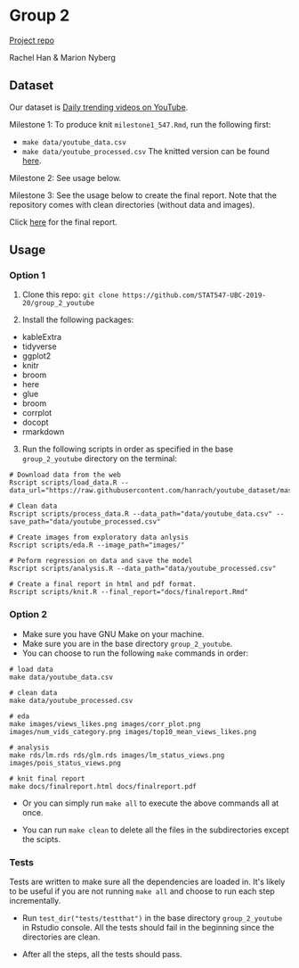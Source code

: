 # Group 2
[Project repo](https://github.com/STAT547-UBC-2019-20/group_2.git)


Rachel Han & Marion Nyberg 

## Dataset
Our dataset is [Daily trending videos on YouTube](https://www.kaggle.com/datasnaek/youtube-new).

Milestone 1:
To produce knit `milestone1_547.Rmd`, run the following first:
- `make data/youtube_data.csv `
- `make data/youtube_processed.csv`
The knitted version can be found [here](https://stat547-ubc-2019-20.github.io/group_2_youtube/docs/milestone1_547.html).

Milestone 2: See usage below.

Milestone 3: See the usage below to create the final report. Note that the repository comes with clean directories (without data and images).

Click [here](https://stat547-ubc-2019-20.github.io/group_2_youtube/docs/finalreport.html) for the final report.

## Usage

### Option 1

1. Clone this repo: `git clone https://github.com/STAT547-UBC-2019-20/group_2_youtube`

2. Install the following packages:

- kableExtra
- tidyverse
- ggplot2
- knitr
- broom
- here
- glue
- broom
- corrplot
- docopt
- rmarkdown

3. Run the following scripts in order as specified in the base `group_2_youtube` directory on the terminal:

```
# Download data from the web
Rscript scripts/load_data.R --data_url="https://raw.githubusercontent.com/hanrach/youtube_dataset/master/CAvideos.csv"

# Clean data
Rscript scripts/process_data.R --data_path="data/youtube_data.csv" --save_path="data/youtube_processed.csv"

# Create images from exploratory data anlysis
Rscript scripts/eda.R --image_path="images/"

# Peform regression on data and save the model
Rscript scripts/analysis.R --data_path="data/youtube_processed.csv"

# Create a final report in html and pdf format.
Rscript scripts/knit.R --final_report="docs/finalreport.Rmd"
```

### Option 2

- Make sure you have GNU Make on your machine.
- Make sure you are in the base directory `group_2_youtube`.
- You can choose to run the following `make` commands in order:

```
# load data
make data/youtube_data.csv 

# clean data
make data/youtube_processed.csv 

# eda
make images/views_likes.png images/corr_plot.png images/num_vids_category.png images/top10_mean_views_likes.png 

# analysis
make rds/lm.rds rds/glm.rds images/lm_status_views.png images/pois_status_views.png 
		
# knit final report
make docs/finalreport.html docs/finalreport.pdf 
```
- Or you can simply run `make all` to execute the above commands all at once.

- You can run `make clean` to delete all the files in the subdirectories except the scipts.

### Tests

Tests are written to make sure all the dependencies are loaded in. It's likely to be useful if you are not running `make all` and choose to run each step incrementally. 

- Run `test_dir("tests/testthat")` in the base directory `group_2_youtube` in Rstudio console. All the tests should fail in the beginning since the directories are clean.

- After all the steps, all the tests should pass.

